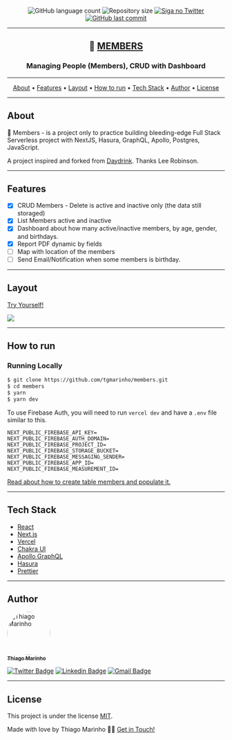 

<p align="center">
  <img alt="GitHub language count" src="https://img.shields.io/github/languages/count/tgmarinho/members?color=%2304D361">

  <img alt="Repository size" src="https://img.shields.io/github/repo-size/tgmarinho/members">

  <a href="https://www.twitter.com/tgmarinho/">
    <img alt="Siga no Twitter" src="https://img.shields.io/twitter/url?url=https%3A%2F%2Fgithub.com%2Ftgmarinho%2Fmembers">
  </a>
  
  <a href="https://github.com/tgmarinho/members/commits/master">
    <img alt="GitHub last commit" src="https://img.shields.io/github/last-commit/tgmarinho/members">
  </a>
   
</p>

---

<h2 align="center">
   🙋 <a href="https://members-app.vercel.app/"> MEMBERS </a>
</h2>

<h3 align="center">
    Managing People (Members), CRUD with Dashboard
</h3>

---

<p align="center">
 <a href="#about">About</a> •
 <a href="#features">Features</a> •
 <a href="#layout">Layout</a> • 
 <a href="#how-to-run">How to run</a> • 
 <a href="#tech-stack">Tech Stack</a> • 
 <a href="#author">Author</a> • 
 <a href="#user-content-license">License</a>
</p>

---

## About

🚀 Members - is a project only to practice building bleeding-edge Full Stack Serverless project with NextJS, Hasura, GraphQL, Apollo, Postgres, JavaScript.

A project inspired and forked from [Daydrink](https://github.com/leerob/daydrink/). Thanks 
Lee Robinson.

---

## Features

- [x] CRUD Members - Delete is active and inactive only (the data still storaged)
- [x] List Members active and inactive
- [x] Dashboard about how many active/inactive members, by age, gender, and birthdays.
- [x] Report PDF dynamic by fields
- [ ] Map with location of the members
- [ ] Send Email/Notification when some members is birthday.

---

## Layout

[Try Yourself!](https://members-app.vercel.app/members)

![](dashboard.png)


---

## How to run


### Running Locally

```bash
$ git clone https://github.com/tgmarinho/members.git
$ cd members
$ yarn
$ yarn dev
```

To use Firebase Auth, you will need to run `vercel dev` and have a `.env` file similar to this.

```
NEXT_PUBLIC_FIREBASE_API_KEY=
NEXT_PUBLIC_FIREBASE_AUTH_DOMAIN=
NEXT_PUBLIC_FIREBASE_PROJECT_ID=
NEXT_PUBLIC_FIREBASE_STORAGE_BUCKET=
NEXT_PUBLIC_FIREBASE_MESSAGING_SENDER=
NEXT_PUBLIC_FIREBASE_APP_ID=
NEXT_PUBLIC_FIREBASE_MEASUREMENT_ID=
```

[Read about how to create table members and populate it.](https://github.com/tgmarinho/members/issues/2) 

---

## Tech Stack

-   [React](https://pt-br.reactjs.org/)
-   [Next.js](https://nextjs.org/)
-   [Vercel](https://vercel.com)
-   [Chakra UI](https://chakra-ui.com/)
-   [Apollo GraphQL](https://www.apollographql.com/docs/react/)
-   [Hasura](https://hasura.io/)
-   [Prettier](https://prettier.io/)


---

## Author

<a href="https://blog.rocketseat.com.br/author/thiago/">
 <img style="border-radius: 50%;" src="https://avatars3.githubusercontent.com/u/380327?s=460&u=61b426b901b8fe02e12019b1fdb67bf0072d4f00&v=4" width="100px;" alt="Thiago Marinho"/>
 <br />
 <sub><b>Thiago Marinho</b></sub></a> <a href="https://blog.rocketseat.com.br/author/thiago/" title="Rocketseat"></a>
 <br />

[![Twitter Badge](https://img.shields.io/badge/-@tgmarinho-1ca0f1?style=flat-square&labelColor=1ca0f1&logo=twitter&logoColor=white&link=https://twitter.com/tgmarinho)](https://twitter.com/tgmarinho) [![Linkedin Badge](https://img.shields.io/badge/-Thiago-blue?style=flat-square&logo=Linkedin&logoColor=white&link=https://www.linkedin.com/in/tgmarinho/)](https://www.linkedin.com/in/tgmarinho/) 
[![Gmail Badge](https://img.shields.io/badge/-tgmarinho@gmail.com-c14438?style=flat-square&logo=Gmail&logoColor=white&link=mailto:tgmarinho@gmail.com)](mailto:tgmarinho@gmail.com)

---

## License

This project is under the license [MIT](./LICENSE).

Made with love by Thiago Marinho 👋🏽 [Get in Touch!](Https://www.linkedin.com/in/tgmarinho/)



